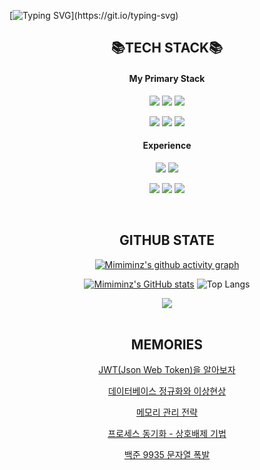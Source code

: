 
[![Typing SVG](https://readme-typing-svg.demolab.com?font=Sriracha&weight=400&size=60&duration=5001&pause=1000&color=6A5ACD&center=true&vCenter=true&width=900&height=250&lines=Hello+World!+I'm+Minz+👀;Striving+for+learnable+code+🧐;)](https://git.io/typing-svg)

<div align="center">
  <h2>📚TECH STACK📚</h2>
  <h4>My Primary Stack</h4>
  <img src="https://img.shields.io/badge/React-61DAFB?style=flat&logo=React&logoColor=white"> <img src="https://img.shields.io/badge/Tanstack query-FF4154?style=flat&logo=reactquery&logoColor=white"> <img src="https://img.shields.io/badge/Zustand-443e38?style=flat">
  
  <img src="https://img.shields.io/badge/TypeScript-3178C6?style=flat&logo=typescript&logoColor=white"> <img src="https://img.shields.io/badge/Javascript-F7DF1E?style=flat&logo=javascript&logoColor=white"> <img src="https://img.shields.io/badge/Styled components-DB7093?style=flat&logo=styledcomponents&logoColor=white">

  <h4>Experience</h4>
  <img src="https://img.shields.io/badge/Next.js-000000?style=flat&logo=nextdotjs&logoColor=white"> <img src="https://img.shields.io/badge/Vue.js-4FC08D?style=flat&logo=vuedotjs&logoColor=white">
  
  <img src="https://img.shields.io/badge/Vite-646CFF?style=flat&logo=vite&logoColor=white"> <img src="https://img.shields.io/badge/Tailwind-06B6D4?style=flat&logo=tailwindcss&logoColor=white"> <img src="https://img.shields.io/badge/Emotion-d36ac2?style=flat">
</div> 

<br/>

<div align="center">
  <h2>GITHUB STATE</h2>

[![Mimiminz's github activity graph](https://github-readme-activity-graph.vercel.app/graph?username=Mimiminz&bg_color=02071500&color=8A2BE2&line=8A2BE2&point=9370db&area=true&hide_border=true)](https://github.com/ashutosh00710/github-readme-activity-graph)


[![Mimiminz's GitHub stats](https://github-readme-stats.vercel.app/api?username=Mimiminz&show_icons=true&bg_color=02071500&title_color=663399&icon_color=928AFA&text_color=6a5acd&rank_icon=github&hide_border=true&text_bold=false)](https://github.com/Mimiminz/github-readme-stats)
![Top Langs](https://github-readme-stats.vercel.app/api/top-langs/?username=Mimiminz&layout=compact&hide_border=true&bg_color=02071500&card_width=350&text_color=6a5acd&title_color=663399&langs_count=8)

<img src="https://komarev.com/ghpvc/?username=Mimiminz&&style=flat-square&color=6a5acd"/>
</div>  

<br/>
  
<div align="center">
  <h2>MEMORIES</h2>

<div><p><a href='https://ciaom.tistory.com/entry/JWTJson-Web-Token%EC%9D%84-%EC%95%8C%EC%95%84%EB%B3%B4%EC%9E%90' target='_blank'>JWT(Json Web Token)을 알아보자</a></p><p><a href='https://ciaom.tistory.com/entry/%EB%8D%B0%EC%9D%B4%ED%84%B0%EB%B2%A0%EC%9D%B4%EC%8A%A4-%EC%A0%95%EA%B7%9C%ED%99%94%EC%99%80-%EC%9D%B4%EC%83%81%ED%98%84%EC%83%81' target='_blank'>데이터베이스 정규화와 이상현상</a></p><p><a href='https://ciaom.tistory.com/entry/%EB%A9%94%EB%AA%A8%EB%A6%AC-%EA%B4%80%EB%A6%AC-%EC%A0%84%EB%9E%B5' target='_blank'>메모리 관리 전략</a></p><p><a href='https://ciaom.tistory.com/entry/%ED%94%84%EB%A1%9C%EC%84%B8%EC%8A%A4-%EB%8F%99%EA%B8%B0%ED%99%94-%EC%83%81%ED%98%B8%EB%B0%B0%EC%A0%9C-%EA%B8%B0%EB%B2%95' target='_blank'>프로세스 동기화 - 상호배제 기법</a></p><p><a href='https://ciaom.tistory.com/entry/%EB%B0%B1%EC%A4%80-9935-%EB%AC%B8%EC%9E%90%EC%97%B4-%ED%8F%AD%EB%B0%9C' target='_blank'>백준 9935 문자열 폭발</a></p></div></div>